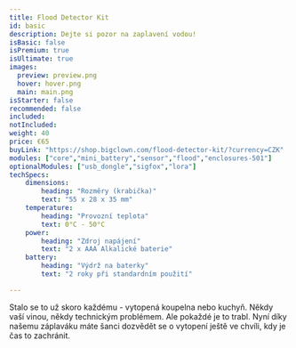 ```yaml
---
title: Flood Detector Kit
id: basic
description: Dejte si pozor na zaplavení vodou!
isBasic: false
isPremium: true
isUltimate: true
images:
  preview: preview.png
  hover: hover.png
  main: main.png
isStarter: false
recommended: false
included:
notIncluded:
weight: 40
price: €65
buyLink: "https://shop.bigclown.com/flood-detector-kit/?currency=CZK"
modules: ["core","mini_battery","sensor","flood","enclosures-501"]
optionalModules: ["usb_dongle","sigfox","lora"]
techSpecs:
    dimensions:
        heading: "Rozměry (krabička)"
        text: "55 x 28 x 35 mm"
    temperature:
        heading: "Provozní teplota"
        text: 0°C - 50°C
    power:
        heading: "Zdroj napájení"
        text: "2 x AAA Alkalické baterie"
    battery:
        heading: "Výdrž na baterky"
        text: "2 roky při standardním použití"

---
```


Stalo se to už skoro každému - vytopená koupelna nebo kuchyň. Někdy vaší vinou, někdy technickým problémem. Ale pokaždé je to trabl. Nyní díky našemu záplaváku máte šanci dozvědět se o vytopení ještě ve chvíli, kdy je čas to zachránit.
